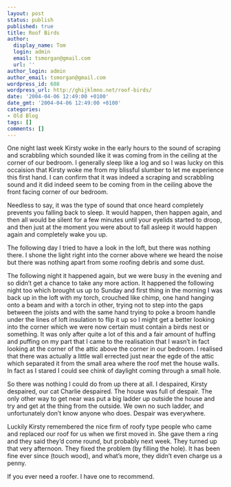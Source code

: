 ```yaml
---
layout: post
status: publish
published: true
title: Roof Birds
author:
  display_name: Tom
  login: admin
  email: tsmorgan@gmail.com
  url: ''
author_login: admin
author_email: tsmorgan@gmail.com
wordpress_id: 608
wordpress_url: http://ghijklmno.net/roof-birds/
date: '2004-04-06 12:49:00 +0100'
date_gmt: '2004-04-06 12:49:00 +0100'
categories:
- Old Blog
tags: []
comments: []
---
```

<!-- more -->

<p>One night last week Kirsty woke in the early hours to the sound of scraping and scrabbling which sounded like it was coming from in the ceiling at the corner of our bedroom. I generally sleep like a log and so I was lucky on this occaision that Kirsty woke me from my blissful slumber to let me experience this first hand. I can confirm that it was indeed a scraping and scrabbling sound and it did indeed seem to be coming from in the ceiling above the front facing corner of our bedroom.</p>

<p>Needless to say, it was the type of sound that once heard completely prevents you falling back to sleep. It would happen, then happen again, and then all would be silent for a few minutes until your eyelids started to droop, and then just at the moment you were about to fall asleep it would happen again and completely wake you up.</p>

<p>The following day I tried to have a look in the loft, but there was nothing there. I shone the light right into the corner above where we heard the noise but there was nothing apart from some roofing debris and some dust.</p>

<p>The following night it happened again, but we were busy in the evening and so didn&#8217;t get a chance to take any more action. It happened the following night too which brought us up to Sunday and first thing in the morning I was back up in the loft with my torch, crouched like chimp,  one hand hanging onto a beam and with a torch in other, trying not to step into the gaps between the joists and with the same hand trying to poke a broom handle under the lines of loft insulation to flip it up so I might get a better looking into the corner which we were now certain must contain a birds nest or something. It was only after quite a lot of this and a fair amount of huffing and puffing on my part that I came to the realisation that I wasn&#8217;t in fact looking at the corner of the attic above the corner in our bedroom. I realised that there was actually a little wall errected just near the egde of the attic which separated it from the small area where the roof met the house walls. In fact as I stared I could see chink of daylight coming through a small hole.</p>

<p>So there was nothing I could do from up there at all. I despaired, Kirsty despaired, our cat Charlie despaired. The house was full of despair. The only other way to get near was put a big ladder up outside the house and try and get at the thing from the outside. We own no such ladder, and unfortunately don&#8217;t know anyone who does. Despair was everywhere.</p>

<p>Luckily Kirsty remembered the nice firm of roofy type people who came and replaced our roof for us when we first moved in. She gave them a ring and they said they&#8217;d come round, but probably next week. They turned up that very afternoon. They fixed the problem (by filling the hole). It has been fine ever since (touch wood), and what&#8217;s more, they didn&#8217;t even charge us a penny.</p>

<p class="firstpar">If you ever need a roofer. I have one to recommend.</p>

